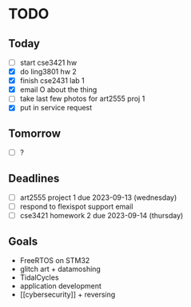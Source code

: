 # TODO

## Today
- [ ] start cse3421 hw
- [x] do ling3801 hw 2
- [x] finish cse2431 lab 1
- [x] email O about the thing
- [ ] take last few photos for art2555 proj 1
- [x] put in service request

## Tomorrow
- [ ] ?

## Deadlines
- [ ] art2555 project 1 due 2023-09-13 (wednesday)
- [ ] respond to flexispot support email
- [ ] cse3421 homework 2 due 2023-09-14 (thursday)

## Goals
- FreeRTOS on STM32
- glitch art + datamoshing
- TidalCycles
- application development
- [[cybersecurity]] + reversing
